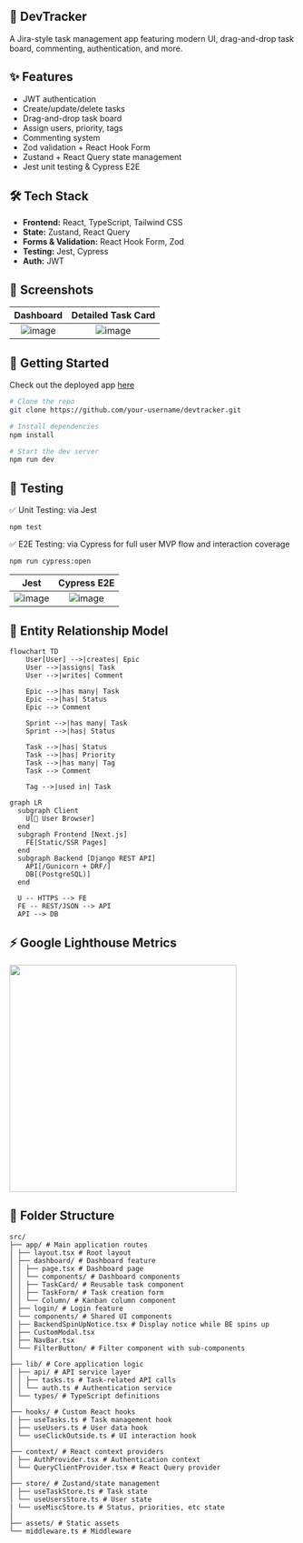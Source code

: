 ## 🧠 DevTracker

A Jira-style task management app featuring modern UI, drag-and-drop task board, commenting, authentication, and more.

## ✨ Features

- JWT authentication
- Create/update/delete tasks
- Drag-and-drop task board
- Assign users, priority, tags
- Commenting system
- Zod validation + React Hook Form
- Zustand + React Query state management
- Jest unit testing & Cypress E2E

## 🛠️ Tech Stack

- **Frontend:** React, TypeScript, Tailwind CSS
- **State:** Zustand, React Query
- **Forms & Validation:** React Hook Form, Zod
- **Testing:** Jest, Cypress
- **Auth:** JWT

## 📸 Screenshots

| Dashboard                |  Detailed Task Card |
:-------------------------:|:-------------------------:
![image](https://github.com/user-attachments/assets/e69df2fc-c8e3-4aad-92ac-228d1f79f010) | ![image](https://github.com/user-attachments/assets/c18132cd-e6d3-4107-afe6-4a647ba5850d)

## 🚀 Getting Started

Check out the deployed app [here](https://devtrackerapp.netlify.app/dashboard)

```bash
# Clone the repo
git clone https://github.com/your-username/devtracker.git

# Install dependencies
npm install

# Start the dev server
npm run dev

```

## 📝 Testing

✅ Unit Testing: via Jest
```
npm test
```

✅ E2E Testing: via Cypress for full user MVP flow and interaction coverage
```
npm run cypress:open
```

| Jest                |  Cypress E2E |
:-------------------------:|:-------------------------:
![image](https://github.com/user-attachments/assets/4805e723-2fc5-4b7a-99cf-15d1093f0cd2) | ![image](https://github.com/user-attachments/assets/b17f8c0c-e500-4a29-94b6-a868e1a76ec4)

## 📰 Entity Relationship Model
```mermaid
flowchart TD
    User[User] -->|creates| Epic
    User -->|assigns| Task
    User -->|writes| Comment

    Epic -->|has many| Task
    Epic -->|has| Status
    Epic --> Comment

    Sprint -->|has many| Task
    Sprint -->|has| Status

    Task -->|has| Status
    Task -->|has| Priority
    Task -->|has many| Tag
    Task --> Comment

    Tag -->|used in| Task
```

```mermaid
graph LR
  subgraph Client
    U[👤 User Browser]
  end
  subgraph Frontend [Next.js]
    FE[Static/SSR Pages]
  end
  subgraph Backend [Django REST API]
    API[/Gunicorn + DRF/]
    DB[(PostgreSQL)]
  end

  U -- HTTPS --> FE
  FE -- REST/JSON --> API
  API --> DB
```

## ⚡ Google Lighthouse Metrics
<img src="https://github.com/user-attachments/assets/62ed053e-3223-4a8f-bd6c-2a509f733db5" width="400" />

## 📂 Folder Structure
```
src/
├── app/ # Main application routes
│ ├── layout.tsx # Root layout
│ ├── dashboard/ # Dashboard feature
│ │ ├── page.tsx # Dashboard page
│ │ └── components/ # Dashboard components
│ │ ├── TaskCard/ # Reusable task component
│ │ ├── TaskForm/ # Task creation form
│ │ └── Column/ # Kanban column component
│ ├── login/ # Login feature
│ └── components/ # Shared UI components
│ ├── BackendSpinUpNotice.tsx # Display notice while BE spins up
│ ├── CustomModal.tsx
│ ├── NavBar.tsx
│ └── FilterButton/ # Filter component with sub-components
│
├── lib/ # Core application logic
│ ├── api/ # API service layer
│ │ ├── tasks.ts # Task-related API calls
│ │ └── auth.ts # Authentication service
│ └── types/ # TypeScript definitions
│
├── hooks/ # Custom React hooks
│ ├── useTasks.ts # Task management hook
│ ├── useUsers.ts # User data hook
│ └── useClickOutside.ts # UI interaction hook
│
├── context/ # React context providers
│ ├── AuthProvider.tsx # Authentication context
│ └── QueryClientProvider.tsx # React Query provider
│
├── store/ # Zustand/state management
│ ├── useTaskStore.ts # Task state
│ └── useUsersStore.ts # User state
| └── useMiscStore.ts # Status, priorities, etc state
│
├── assets/ # Static assets
└── middleware.ts # Middleware
```

